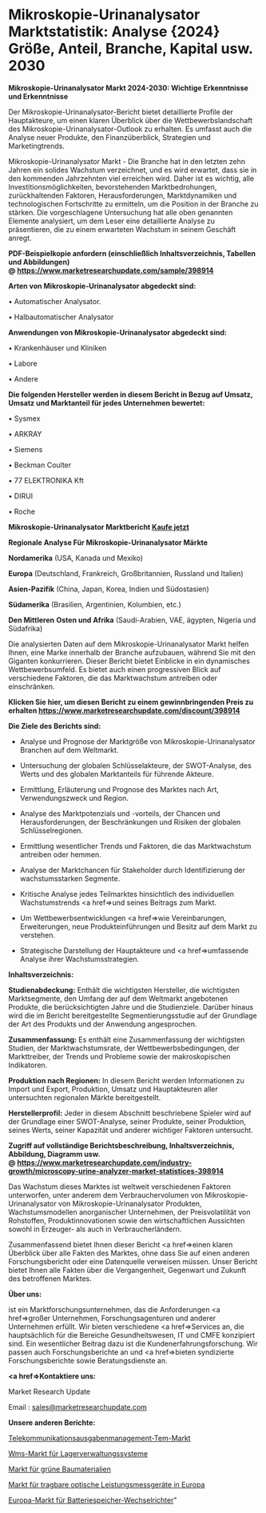 # Mikroskopie-Urinanalysator Marktstatistik: Analyse {2024} Größe, Anteil, Branche, Kapital usw. 2030

<strong>Mikroskopie-Urinanalysator Markt 2024-2030: Wichtige Erkenntnisse und Erkenntnisse</strong>

Der Mikroskopie-Urinanalysator-Bericht bietet detaillierte Profile der Hauptakteure, um einen klaren Überblick über die Wettbewerbslandschaft des Mikroskopie-Urinanalysator-Outlook zu erhalten. Es umfasst auch die Analyse neuer Produkte, den Finanzüberblick, Strategien und Marketingtrends.

Mikroskopie-Urinanalysator Markt - Die Branche hat in den letzten zehn Jahren ein solides Wachstum verzeichnet, und es wird erwartet, dass sie in den kommenden Jahrzehnten viel erreichen wird. Daher ist es wichtig, alle Investitionsmöglichkeiten, bevorstehenden Marktbedrohungen, zurückhaltenden Faktoren, Herausforderungen, Marktdynamiken und technologischen Fortschritte zu ermitteln, um die Position in der Branche zu stärken. Die vorgeschlagene Untersuchung hat alle oben genannten Elemente analysiert, um dem Leser eine detaillierte Analyse zu präsentieren, die zu einem erwarteten Wachstum in seinem Geschäft anregt.

<strong><b>PDF-Beispielkopie anfordern (einschließlich Inhaltsverzeichnis, Tabellen und Abbildungen) @ </b></strong><strong><a href=https://www.marketresearchupdate.com/sample/398914><strong>https://www.marketresearchupdate.com/sample/398914</u></a></strong></strong>

<strong>Arten von Mikroskopie-Urinanalysator abgedeckt sind:</strong>

• Automatischer Analysator.

• Halbautomatischer Analysator

<strong>Anwendungen von Mikroskopie-Urinanalysator abgedeckt sind:</strong>

• Krankenhäuser und Kliniken

• Labore

• Andere

<strong>Die folgenden Hersteller werden in diesem Bericht in Bezug auf Umsatz, Umsatz und Marktanteil für jedes Unternehmen bewertet:</strong>

• Sysmex

• ARKRAY

• Siemens

• Beckman Coulter

• 77 ELEKTRONIKA Kft

• DIRUI

• Roche

<strong>Mikroskopie-Urinanalysator Marktbericht <a href=https://www.marketresearchupdate.com/buynow/398914>Kaufe jetzt</a></strong>

<strong>Regionale Analyse Für Mikroskopie-Urinanalysator Märkte</strong>

<strong>Nordamerika</strong> (USA, Kanada und Mexiko)

<strong>Europa</strong> (Deutschland, Frankreich, Großbritannien, Russland und Italien)

<strong>Asien-Pazifik</strong> (China, Japan, Korea, Indien und Südostasien)

<strong>Südamerika</strong> (Brasilien, Argentinien, Kolumbien, etc.)

<strong>Den Mittleren</strong> <strong>Osten und Afrika</strong> (Saudi-Arabien, VAE, ägypten, Nigeria und Südafrika)

Die analysierten Daten auf dem Mikroskopie-Urinanalysator Markt helfen Ihnen, eine Marke innerhalb der Branche aufzubauen, während Sie mit den Giganten konkurrieren. Dieser Bericht bietet Einblicke in ein dynamisches Wettbewerbsumfeld. Es bietet auch einen progressiven Blick auf verschiedene Faktoren, die das Marktwachstum antreiben oder einschränken.

<strong>Klicken Sie hier, um diesen Bericht zu einem gewinnbringenden Preis zu erhalten
</strong><strong><a href=https://www.marketresearchupdate.com/discount/398914>https://www.marketresearchupdate.com/discount/398914</b></u></strong></a>

<strong>Die Ziele des Berichts sind:</strong>

- Analyse und Prognose der Marktgröße von Mikroskopie-Urinanalysator Branchen auf dem Weltmarkt.

- Untersuchung der globalen Schlüsselakteure, der SWOT-Analyse, des Werts und des globalen Marktanteils für führende Akteure.

- Ermittlung, Erläuterung und Prognose des Marktes nach Art, Verwendungszweck und Region.

- Analyse des Marktpotenzials und -vorteils, der Chancen und Herausforderungen, der Beschränkungen und Risiken der globalen Schlüsselregionen.

- Ermittlung wesentlicher Trends und Faktoren, die das Marktwachstum antreiben oder hemmen.

- Analyse der Marktchancen für Stakeholder durch Identifizierung der wachstumsstarken Segmente.

- Kritische Analyse jedes Teilmarktes hinsichtlich des individuellen Wachstumstrends <a href=>und</a> seines Beitrags zum Markt.

- Um Wettbewerbsentwicklungen <a href=>wie</a> Vereinbarungen, Erweiterungen, neue Produkteinführungen und Besitz auf dem Markt zu verstehen.

- Strategische Darstellung der Hauptakteure und <a href=>umfas</a>sende Analyse ihrer Wachstumsstrategien.

<strong>Inhaltsverzeichnis:</strong>

<strong>Studienabdeckung:</strong> Enthält die wichtigsten Hersteller, die wichtigsten Marktsegmente, den Umfang der auf dem Weltmarkt angebotenen Produkte, die berücksichtigten Jahre und die Studienziele. Darüber hinaus wird die im Bericht bereitgestellte Segmentierungsstudie auf der Grundlage der Art des Produkts und der Anwendung angesprochen.

<strong>Zusammenfassung:</strong> Es enthält eine Zusammenfassung der wichtigsten Studien, der Marktwachstumsrate, der Wettbewerbsbedingungen, der Markttreiber, der Trends und Probleme sowie der makroskopischen Indikatoren.

<strong>Produktion nach Regionen:</strong> In diesem Bericht werden Informationen zu Import und Export, Produktion, Umsatz und Hauptakteuren aller untersuchten regionalen Märkte bereitgestellt.

<strong>Herstellerprofil:</strong> Jeder in diesem Abschnitt beschriebene Spieler wird auf der Grundlage einer SWOT-Analyse, seiner Produkte, seiner Produktion, seines Werts, seiner Kapazität und anderer wichtiger Faktoren untersucht.

<strong><b>Zugriff auf vollständige Berichtsbeschreibung, Inhaltsverzeichnis, Abbildung, Diagramm usw. @ </b></strong><strong><a href=https://www.marketresearchupdate.com/industry-growth/microscopy-urine-analyzer-market-statistices-398914>https://www.marketresearchupdate.com/industry-growth/microscopy-urine-analyzer-market-statistices-398914</a></strong>

Das Wachstum dieses Marktes ist weltweit verschiedenen Faktoren unterworfen, unter anderem dem Verbrauchervolumen von Mikroskopie-Urinanalysator von Mikroskopie-Urinanalysator Produkten, Wachstumsmodellen anorganischer Unternehmen, der Preisvolatilität von Rohstoffen, Produktinnovationen sowie den wirtschaftlichen Aussichten sowohl in Erzeuger- als auch in Verbraucherländern.

Zusammenfassend bietet Ihnen dieser Bericht <a href=>einen</a> klaren Überblick über alle Fakten des Marktes, ohne dass Sie auf einen anderen Forschungsbericht oder eine Datenquelle verweisen müssen. Unser Bericht bietet Ihnen alle Fakten über die Vergangenheit, Gegenwart und Zukunft des betroffenen Marktes.

<strong>Über uns:</strong>

 ist ein Marktforschungsunternehmen, das die Anforderungen <a href=>großer</a> Unternehmen, Forschungsagenturen und anderer Unternehmen erfüllt. Wir bieten verschiedene <a href=>Services</a> an, die hauptsächlich für die Bereiche Gesundheitswesen, IT und CMFE konzipiert sind. Ein wesentlicher Beitrag dazu ist die Kundenerfahrungsforschung. Wir passen auch Forschungsberichte an und <a href=>bieten</a> syndizierte Forschungsberichte sowie Beratungsdienste an.

<strong><a href=>Kontaktiere uns:</a></strong>

Market Research Update

Email : sales@marketresearchupdate.com

<strong>Unsere anderen Berichte:</strong>

<a href=https://www.linkedin.com/pulse/telecom-expense-management-tem-market-2023-size-growth>Telekommunikationsausgabenmanagement-Tem-Markt</a>

<a href=https://www.linkedin.com/pulse/warehouse-management-systems-wms-market-1f>Wms-Markt für Lagerverwaltungssysteme</a>

<a href=https://www.linkedin.com/pulse/green-construction-material-market-size-trends>Markt für grüne Baumaterialien</a>

<a href=https://www.linkedin.com/pulse/europe-handheld-optical-power-meter-market>Markt für tragbare optische Leistungsmessgeräte in Europa</a>

<a href=https://www.linkedin.com/pulse/europe-battery-storage-inverter-market-size>Europa-Markt für Batteriespeicher-Wechselrichter</a>"

